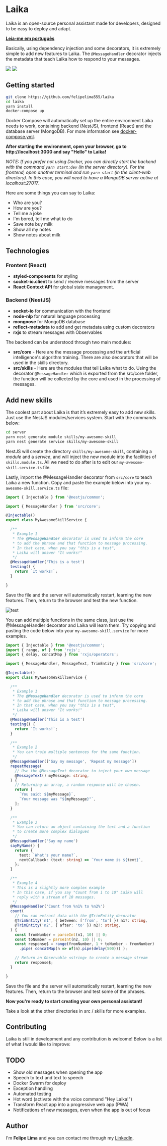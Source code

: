 # Laika

Laika is an open-source personal assistant made for developers, designed to be easy to deploy and adapt.

**[Leia-me em português](https://github.com/felipelima555/laika/blob/master/README_pt-BR.md)**

Basically, using dependency injection and some decorators, it is extremely simple to add new features to Laika. The ```@MessageHandler``` decorator injects the metadata that teach Laika how to respond to your messages.

<img src="https://user-images.githubusercontent.com/20775579/90994643-c10a8e80-e58f-11ea-9949-ac5594e09fc4.png" />

<img src="https://user-images.githubusercontent.com/20775579/90994647-c7990600-e58f-11ea-898f-c90aa748f221.gif" />

## Getting started 

```bash
git clone https://github.com/felipelima555/laika
cd laika
yarn install
docker-compose up
```

Docker Compose will automatically set up the entire environment Laika needs to work, containing backend (NestJS), frontend (React) and the database server (MongoDB). For more information see [docker-compose.yml](https://github.com/felipelima555/laika/blob/master/docker-compose.yml).

**After starting the environment, open your browser, go to http://localhost:3000 and say "Hello" to Laika!**

*NOTE: If you prefer not using Docker, you can directly start the backend with the command `yarn start:dev` (in the server directory). For the frontend, open another terminal and run `yarn start` (in the client-web directory). In this case, you will need to have a MongoDB server active at localhost:27017.*

Here are some things you can say to Laika:

- Who are you?
- How are you?
- Tell me a joke
- I'm bored, tell me what to do
- Save note buy milk 
- Show all my notes
- Show notes about milk

## Technologies

### Frontent (React)
- **styled-components** for styling
- **socket-io.client** to send / receive messages from the server
- **React Context API** for global state management.

### Backend (NestJS)
- **socket-io** for communication with the frontend
- **node-nlp** for natural language processing
- **mongoose** for MongoDB database
- **reflect-metadata** to add and get metadata using custom decorators
- **rxjs** to stream messages with Observables

The backend can be understood through two main modules:

- **src/core** - Here are the message processing and the artificial intelligence's algorithm  training. There are also decorators that will be used in the skills directory.
- **src/skills** - Here are the modules that tell Laika what to do. Using the decorator ```@MessageHandler``` which is exported from the src/core folder, the function will be collected by the core and used in the processing of messages.

## Add new skills
The coolest part about Laika is that it’s extremely easy to add new skills. Just use the NestJS modules/services system. Start with the commands below:

```bash
cd server
yarn nest generate module skills/my-awesome-skill
yarn nest generate service skills/my-awesome-skill
```

NestJS will create the directory ```skills/my-awesome-skill```, containing a *module* and a *service*, and will inject the new module into the facilities of ```skills.module.ts```. All we need to do after is to edit our `my-awesome-skill.service.ts` file.

Lastly, import the @MessageHandler decorator from ```src/core``` to teach Laika a new function. Copy and paste the example below into your `my-awesome-skill.service.ts` file:

```typescript
import { Injectable } from '@nestjs/common';

import { MessageHandler } from 'src/core';

@Injectable()
export class MyAwesomeSkillService {

  /**
   * Example 1
   * The @MessageHandler decorator is used to inform the core
   * to add the phrase and that function to message processing.
   * In that case, when you say "this is a test",
   * Laika will answer "It works!"
   */
  @MessageHandler('This is a test')
  testing() {
    return `It works!`;
  }

}
```

Save the file and the server will automatically restart, learning the new features. Then, return to the browser and test the new function.

![test](https://user-images.githubusercontent.com/20775579/90997595-5ad63980-e598-11ea-9b57-41f9f069b70d.gif)

You can add multiple functions in the same class, just use the @MessageHandler decorator and Laika will learn them. Try copying and pasting the code below into your ```my-awesome-skill.service``` for more examples.

```typescript
import { Injectable } from '@nestjs/common';
import { range, of } from 'rxjs';
import { delay, concatMap } from 'rxjs/operators';

import { MessageHandler, MessageText, TrimEntity } from 'src/core';

@Injectable()
export class MyAwesomeSkillService {

  /**
   * Example 1
   * The @MessageHandler decorator is used to inform the core
   * to add the phrase and that function to message processing.
   * In that case, when you say "this is a test",
   * Laika will answer "It works!"
   */
  @MessageHandler('This is a test')
  testing() {
    return `It works!`;
  }

  /**
   * Example 2
   * You can train multiple sentences for the same function.
   */
  @MessageHandler(['Say my message', 'Repeat my message'])
  repeatMessage(
    // Use the @MessageText decorator to inject your own message
    @MessageText() myMessage: string,
  ) {
    // Returning an array, a random response will be chosen.
    return [
      `You said: ${myMessage}`,
      `Your message was "${myMessage}"`,
    ];
  }

  /**
   * Example 3
   * You can return an object containing the text and a function
   * to create more complex dialogues
   */
  @MessageHandler('Say my name')
  sayMyName() {
    return {
      text: `What's your name?`,
      nextCallback: (text: string) => `Your name is ${text}`,
    };
  }

  /**
   * Example 4
   * This is a slightly more complex example
   * In this case, if you say "Count from 1 to 10" Laika will
   * reply with a stream of 10 messages.
   */
  @MessageHandler('Count from %n1% to %n2%')
  count(
    // You can extract data with the @TrimEntity decorator
    @TrimEntity('n1', { between: ['from', 'to'] }) n1?: string,
    @TrimEntity('n2', { after: 'to' }) n2?: string,
  ) {
    const fromNumber = parseInt(n1, 10) || 0;
    const toNumber = parseInt(n2, 10) || 0;
    const response$ = range(fromNumber, 1 + toNumber - fromNumber)
      .pipe( concatMap(n => of(n).pipe(delay(500))) );

    // Return an Observable <string> to create a message stream
    return response$;
  }

}
```

Save the file and the server will automatically restart, learning the new features. Then, return to the browser and test some of the phrases.

**Now you're ready to start creating your own personal assistant!**

Take a look at the other directories in src / skills for more examples.

## Contributing
Laika is still in development and any contribution is welcome! Below is a list of what I would like to improve:

## TODO
- Show old messages when opening the app
- Speech to text and text to speech
- Docker Swarm for deploy
- Exception handling
- Automated testing
- Hot word (activate with the voice command "Hey Laika!")
- Transform React app into a progressive web app (PWA)
- Notifications of new messages, even when the app is out of focus

## Author
I'm **Felipe Lima** and you can contact me through my [LinkedIn](https://www.linkedin.com/in/felipelimadasilva/).
